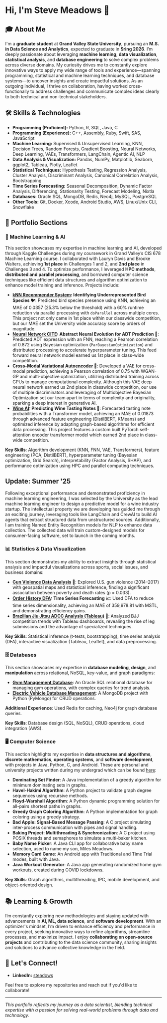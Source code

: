 # Hi, I'm Steve Meadows 👋

## 🎓 About Me
I'm a **graduate student** at **Grand Valley State University**, pursuing an **M.S. in Data Science and Analytics**, expected to graduate in **Sring 2026**. I’m deeply passionate about leveraging **machine learning**, **data visualization**, **statistical analysis**, and **database engineering** to solve complex problems across diverse domains. My curiosity drives me to constantly explore innovative ways to apply my wide range of tools and experience—spanning programming, statistical and machine learning techniques, and database systems—to uncover insights and create impactful solutions. As an outgoing individual, I thrive on collaboration, having worked cross-functionally to address challenges and communicate complex ideas clearly to both technical and non-technical stakeholders.

## 🛠️ Skills & Technologies
- **Programming (Proficient):** Python, R, SQL, Java, C  
- **Programming (Experience):** C++, Assembly, Ruby, Swift, SAS, JavaScript  
- **Machine Learning:** Supervised & Unsupervised Learning, KNN, Decision Trees, Random Forests, Gradient Boosting, Neural Networks, Deep Learning, VAEs, Transformers, LangChain, Agentic AI, NLP
- **Data Analysis & Visualization:** Pandas, NumPy, Matplotlib, Seaborn, ggplot2, Tableau, Plotly, Leaflet  
- **Statistical Techniques:** Hypothesis Testing, Regression Analysis, Cluster Analysis, Discriminant Analysis, Canonical Correlation Analysis, Bootstrapping
- **Time Series Forecasting:** Seasonal Decomposition, Dynamic Factor Analysis, Differencing, Stationarity Testing, Forecast Modeling, Nixtla
- **Databases:** Oracle SQL, MongoDB, Redis, Neo4j, MySQL, PostgreSQL  
- **Other Tools:** Git, Docker, Xcode, Android Studio, AWS, Linux/Unix CLI, Snowflake  

## 📂 Portfolio Sections

### 🧠 Machine Learning & AI
This section showcases my expertise in machine learning and AI, developed through Kaggle Challenges during my coursework in Grand Valley’s CIS 678 Machine Learning course. I collaborated with Lauryn Davis and Brooke Walters, achieving **1st place** in Challenges 1 and 2, and **2nd place** in Challenges 3 and 4. To optimize performance, I leveraged **HPC methods**, **distributed and parallel processing**, and borrowed computer science techniques like efficient data structures and algorithm optimization to enhance model training and inference. Projects include:
- **[kNN Recommender System](https://steadows.github.io/kNN_Recommender_System_Birds.html): Identifying Underrepresented Bird Species 🐦**: Predicted bird species presence using KNN, achieving an MAE of 0.0357 (25.3% below the threshold) with a 60% runtime reduction via parallel processing with `doParallel` across multiple cores. This project not only came in 1st place within our classwide competition, but our MAE set the University wide accuracy score by orders of magnitude.
- **[Neural Network CITE](https://steadows.github.io/NeuralNetCITE.html): Abstract Neural Evolution for ADT Prediction 🧬**: Predicted ADT expression with an FNN, reaching a Pearson correlation of 0.872 using Bayesian optimization (`ParBayesianOptimization`) and distributed processing to accelerate hyperparameter tuning. This feed forward neural network model earned us 1st place in class-wide competition.
- **[Cross-Modal Variational Autoencoder](https://ldavis9997.shinyapps.io/Biological_VAE/) 🧬**: Developed a VAE for cross-modal prediction, achieving a Pearson correlation of 0.75 with WGAN-GP and multi-objective optimization, utilizing distributed training across GPUs to manage computational complexity. Although this VAE deep neural network earned us 2nd place in classwide competition, our use of multiple discriminators and leveraging of Multiobjective Bayesian Optimization set our team apart in terms of complexity and originality, sparking a deep interest in generative AI.
- **[Wine AI](https://steadows.github.io/WineAI.html): Predicting Wine Tasting Notes 🍷**: Forecasted tasting note probabilities with a Transformer model, achieving an MAE of 0.01873 through advanced feature engineering (DistilBERT, KMeans) and optimized inference by adapting graph-based algorithms for efficient data processing. This project features a custom built PyTorch self-attention encoder transformer model which earned 2nd place in class-wide competition.


**Key Skills**: Algorithm development (KNN, FNN, VAE, Transformers), feature engineering (PCA, DistilBERT), hyperparameter tuning (Bayesian optimization, Grid Search), interpretability (Factor Analysis, SHAP), and performance optimization using HPC and parallel computing techniques.

## **Update:** Summer '25

Following exceptional performance and demonstrated proficiency in machine learning engineering, I was selected by the University as the lead machine learning engineer to design a predictive model for a wine industry startup. The intellectual property we are developing has guided me through an exciting journey, leveraging tools like LangChain and CrewAI to build AI agents that extract structured data from unstructured sources. Additionally, I am training Named Entity Recognition models for NLP to enhance data collection. The collected data will train custom-designed models for consumer-facing software, set to launch in the coming months.

### 📊 Statistics & Data Visualization
This section demonstrates my ability to extract insights through statistical analysis and impactful visualizations across sports, social issues, and business domains:
- **[Gun Violence Data Analysis](https://steadows.github.io/240612_meadoant_final_project.html) 🔫**: Explored U.S. gun violence (2014–2017) with geospatial maps and statistical inference, finding a significant association between poverty and death rates (p = 0.033).
- **[Order History DFA](https://github.com/steadows/Data-Science-Portfolio/blob/main/Statistics%20%26%20Data%20Visualization/DFA%20Timeseries%20Model%20Comparison/dfa-performance-comparison.ipynb): Time Series Forecasting 📈**: Used DFA to reduce time series dimensionality, achieving an MAE of 359,978.81 with MSTL, and demonstrating efficiency gains.
- **[Brazilian Jiu Jitsu ADCC Analysis (Tableau)](https://github.com/steadows/Data-Science-Portfolio/tree/main/Statistics%20%26%20Data%20Visualization/Brazilian%20Jiu%20Jitsu%20ADCC%20Analysis) 🥋**: Analyzed BJJ competition trends with Tableau dashboards, revealing the rise of leg submissions and the advantage of specialized techniques.

**Key Skills**: Statistical inference (t-tests, bootstrapping), time series analysis (DFA), interactive visualization (Tableau, Leaflet), and data preprocessing.

### 🗄️ Databases
This section showcases my expertise in **database modeling**, **design**, and **manipulation** across relational, NoSQL, key-value, and graph paradigms:
- **[Gym Management Database](https://github.com/steadows/Data-Science-Portfolio/tree/main/Databases/Gym%20Management%20Database)**: An Oracle SQL relational database for managing gym operations, with complex queries for trend analysis.
- **[Electric Vehicle Database Management](https://github.com/steadows/Data-Science-Portfolio/tree/main/Databases/PyMongo%20CRUD%20Ops)**: A MongoDB project with Python (PyMongo) for CRUD operations.

**Additional Experience**: Used Redis for caching, Neo4j for graph database queries.

**Key Skills**: Database design (SQL, NoSQL), CRUD operations, cloud integration (AWS).

### 🖥️ Computer Science
This section highlights my expertise in **data structures and algorithms**, **discrete mathematics**, **operating systems**, and **software development**, with projects in Java, Python, C, and Android. These are personal and university projects written during my undergrad which can be found [here](https://github.com/steadows/Data-Science-Portfolio/tree/main/Computer%20Science%20):
- **Dominating Set Finder**: A Java implementation of a greedy algorithm for minimum dominating sets in graphs.
- **Havel-Hakimi Algorithm**: A Python project to validate graph degree sequences using recursive methods.
- **Floyd-Warshall Algorithm**: A Python dynamic programming solution for all-pairs shortest paths in graphs.
- **Greedy Graph Coloring Algorithm**: A Python implementation for graph coloring using a greedy strategy.
- **Bad Apple: Signal-Based Message Passing**: A C project simulating inter-process communication with pipes and signal handling.
- **Baking Project: Multithreading & Synchronization**: A C project using POSIX threads and semaphores to simulate a multi-baker kitchen.
- **Baby Name Picker**: A Java CLI app for collaborative baby name selection, used to name my son, Miles Meadows.
- **Memory Card Game**: An Android app with Traditional and Time Trial modes, built with Java.
- **Java Workout Generator**: A Java app generating randomized home gym workouts, created during COVID lockdowns.

**Key Skills**: Graph algorithms, multithreading, IPC, mobile development, and object-oriented design.

## 📚 Learning & Growth
I’m constantly exploring new methodologies and staying updated with advancements in **AI, ML, data science**, and **software development**. With an optimizer's mindset, I’m driven to enhance efficiency and performance in every project, seeking innovative ways to refine algorithms, streamline processes, and maximize impact. I enjoy **collaborating on open-source projects** and contributing to the data science community, sharing insights and solutions to advance collective knowledge in the field.

## 🚀 Let's Connect!
- **LinkedIn:** [steadows](https://www.linkedin.com/in/steadows/)

Feel free to explore my repositories and reach out if you'd like to collaborate!

---

*This portfolio reflects my journey as a data scientist, blending technical expertise with a passion for solving real-world problems through data and technology.*
